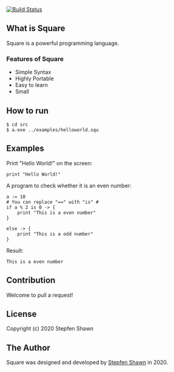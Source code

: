 [![Build Status](https://travis-ci.org/square-lang/Square.svg?branch=master)](https://travis-ci.org/square-lang/Square)  
## What is Square
Square is a powerful programming language.
### Features of Square
* Simple Syntax
* Highly Portable
* Easy to learn
* Small
## How to run
```
$ cd src
$ a.exe ../examples/helloworld.squ
```
## Examples
Print "Hello World!" on the screen:
```
print "Hello World!"
```
A program to check whether it is an even number:  
```
a := 10
# You can replace "==" with "is" #
if a % 2 is 0 -> {
    print "This is a even number"
}

else -> {
    print "This is a odd number"
}
```
Result:
```
This is a even number
```

## Contribution
Welcome to pull a request!
## License
Copyright (c) 2020 Stepfen Shawn
## The Author
Square was designed and developed by [Stepfen Shawn](https://github.com/StepfenShawn) in 2020.  